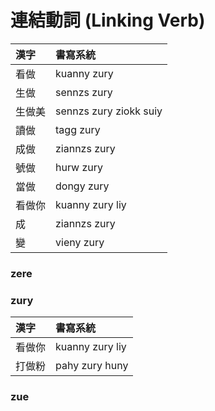 # 連結動詞 (Linking Verb)

| 漢字 | 書寫系統 |
| :--- | :--- |
| 看做 | kuanny zury |
| 生做 | sennzs zury |
| 生做美 | sennzs zury ziokk suiy |
| 讀做 | tagg zury |
| 成做 | ziannzs zury |
| 號做 | hurw zury |
| 當做 | dongy zury |
| 看做你 | kuanny zury liy |
| 成 | ziannzs zury |
| 變 | vieny zury |

### zere

### zury

| 漢字 | 書寫系統 |
| :--- | :--- |
| 看做你 | kuanny zury liy |
| 打做粉 | pahy zury huny |

### zue
